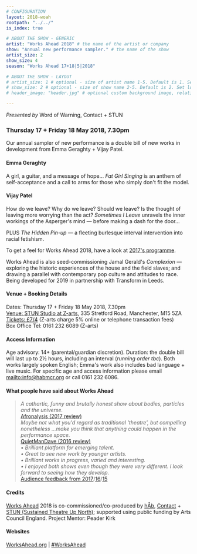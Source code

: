 ```yaml
---
# CONFIGURATION
layout: 2018-woah
rootpath: "../../"
is_index: true

# ABOUT THE SHOW - GENERIC
artist: "Works Ahead 2018" # the name of the artist or company
show: "Annual new performance sampler." # the name of the show
artist_size: 2
show_size: 4
season: "Works Ahead 17+18|5|2018"

# ABOUT THE SHOW - LAYOUT
# artist_size: 1 # optional - size of artist name 1-5. Default is 1. Set longer names to lower values
# show_size: 2 # optional - size of show name 2-5. Default is 2. Set longer names to lower values
# header_image: "header.jpg" # optional custom background image, relative to current page

---
```

*Presented by* Word of Warning, Contact + STUN         
         
### Thursday 17 + Friday 18 May 2018, 7.30pm        
Our annual sampler of new performance is a double bill of new works in development from Emma Geraghty + Vijay Patel.             
            
#### Emma Geraghty       
A girl, a guitar, and a message of hope… *Fat Girl Singing* is an anthem of self-acceptance and a call to arms for those who simply don't fit the model.         
        
#### Vijay Patel      
How do we leave? Why do we leave? Should we leave? Is the thought of leaving more worrying than the act? *Sometimes I Leave* unravels the inner workings of the Asperger's mind — before making a dash for the door…         
         
PLUS *The Hidden Pin-up* — a fleeting burlesque interval intervention into racial fetishism.         
         
To get a feel for Works Ahead 2018, have a look at [2017's programme](/archive/2017-worksahead).        
        
Works Ahead is also seed-commissioning Jamal Gerald's *Complexion* — exploring the historic experiences of the house and the field slaves; and drawing a parallel with contemporary pop culture and attitudes to race. Being developed for 2019 in partnership with Transform in Leeds.        
        
#### Venue + Booking Details        
Dates: Thursday 17 + Friday 18 May 2018, 7.30pm          
<a href="http://www.z-arts.org/about-us/getting-here" target="_blank">Venue: STUN Studio at Z-arts</a>, 335 Stretford Road, Manchester, M15 5ZA         
<a href="http://z-arts.ticketsolve.com/shows/873587693/events/128137713" target="_blank">Tickets: £7/4</a> (Z-arts charge 5% online or telephone transaction fees)        
Box Office Tel: 0161 232 6089 (Z-arts)         
          
#### Access Information        
Age advisory: 14+ (parental/guardian discretion). Duration: the double bill will last up to 2½ hours, including an interval (*running order tbc*). Both works largely spoken English; Emma's work also includes bad language + live music. For specific age and access information please email <mailto:info@habmcr.org> or call 0161 232 6086.           

#### What people have said about Works Ahead        
>*A cathartic, funny and brutally honest show about bodies, particles and the universe.*<br><a href="http://afronalysis.com/2017/05/14/review-superposition-stun" target="_blank">Afronalysis (2017 review)</a>           
>*Maybe not what you'd regard as traditional 'theatre', but compelling nonetheless …make you think that anything could happen in the performance space.*<br><a href="http://quietmandave.co.uk/2016/06/works-ahead" target="_blank">QuietManDave (2016 review)</a>           
>• *Brilliant platform for emerging talent.<br>• Great to see new work by younger artists.<br>• Brilliant works in progress, varied and interesting.<br>• I enjoyed both shows even though they were very different. I look forward to seeing how they develop.*<br>[Audience feedback from 2017](/archive/2017-worksahead)/[16](/archive/2016-worksahead)/[15](/archive/2015-worksahead)          
          
#### Credits         
[Works Ahead](/hab/worksahead) 2018 is co-commissioned/co-produced by [hÅb](/hab), <a href="http://contactmcr.com" target="_blank">Contact</a> + <a href="http://stunlive.com" target="_blank">STUN (Sustained Theatre Up North)</a>; supported using public funding by Arts Council England. Project Mentor: Peader Kirk        
        
#### Websites         
<a href="http://worksahead.org" target="_blank">WorksAhead.org</a> | <a href="http://twitter.com/hashtag/WorksAhead" target="_blank">#WorksAhead</a>
